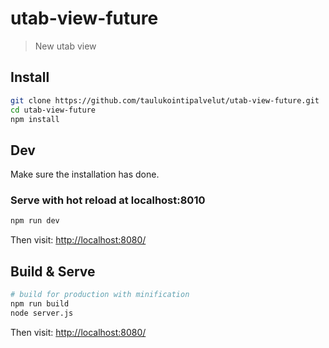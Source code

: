 # utab-view-future

> New utab view

## Install

```sh
git clone https://github.com/taulukointipalvelut/utab-view-future.git
cd utab-view-future
npm install
```

## Dev

Make sure the installation has done.

### Serve with hot reload at localhost:8010

```sh
npm run dev
```

Then visit: [http://localhost:8080/](http://localhost:8080/)

## Build & Serve

```sh
# build for production with minification
npm run build
node server.js
```

Then visit: [http://localhost:8080/](http://localhost:8080/)
